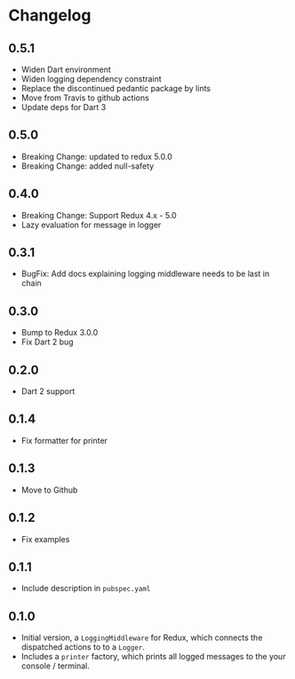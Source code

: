 # Changelog

## 0.5.1

  - Widen Dart environment
  - Widen logging dependency constraint 
  - Replace the discontinued pedantic package by lints
  - Move from Travis to github actions
  - Update deps for Dart 3

## 0.5.0

  - Breaking Change: updated to redux 5.0.0
  - Breaking Change: added null-safety

## 0.4.0

  - Breaking Change: Support Redux 4.x - 5.0
  - Lazy evaluation for message in logger

## 0.3.1

  - BugFix: Add docs explaining logging middleware needs to be last in chain

## 0.3.0

  - Bump to Redux 3.0.0
  - Fix Dart 2 bug

## 0.2.0

  - Dart 2 support

## 0.1.4

  - Fix formatter for printer

## 0.1.3

  - Move to Github

## 0.1.2

  - Fix examples

## 0.1.1

  - Include description in `pubspec.yaml`

## 0.1.0

  - Initial version, a `LoggingMiddleware` for Redux, which connects the dispatched actions to to a `Logger`. 
  - Includes a `printer` factory, which prints all logged messages to the your console / terminal.
